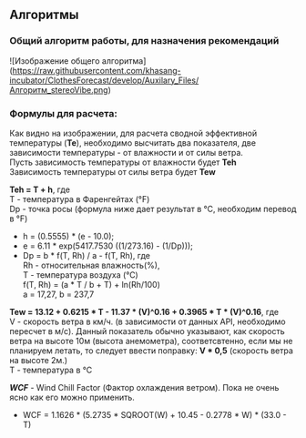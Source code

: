 ## Алгоритмы

### Общий алгоритм работы, для назначения рекомендаций
![Изображение общего алгоритма]
(https://raw.githubusercontent.com/khasang-incubator/ClothesForecast/develop/Auxilary_Files/Алгоритм_stereoVibe.png)

### Формулы для расчета:
Как видно на изображении, для расчета сводной эффективной температуры (**Те**), необходимо высчитать два показателя, две зависимости температуры - от влажности и от силы ветра. <br>
Пусть зависимость температуры от влажности будет **Теh** <br>
Зависимость температуры от силы ветра будет **Tew** <br>

**Teh = T + h**, где <br>
T - температура в Фаренгейтах (°F) <br>
Dp - точка росы (формула ниже дает результат в °С, необходим перевод в °F) <br>
* h = (0.5555) * (e - 10.0);
* e = 6.11 * exp(5417.7530  ((1/273.16) - (1/Dp)));
* Dp = b * f(T, Rh) / a - f(T, Rh), где <br>
  Rh - относительная влажность(%), <br> 
  Т - температура воздуха (°С) <br>
  f(T, Rh) = (a * T / b + T) + ln(Rh/100) <br>
  a = 17,27, b = 237,7<br>

**Tew = 13.12 + 0.6215 * T - 11.37 * (V)^0.16 + 0.3965 * T * (V)^0.16**, где <br>
V - скорость ветра в км/ч. (в зависимости от данных API, необходимо пересчет в м/с). Данный показатель обычно указывают, как скорость ветра на высоте 10м (высота анемометра), соответсвтенно, если мы не планируем летать, то следует ввести поправку: **V * 0,5** (скорость ветра на высоте 2м.) <br>
T - температура в °С <br>

***WCF*** - Wind Chill Factor (Фактор охлаждения ветром). Пока не очень ясно как его можно применить.
* WCF = 1.1626 * (5.2735 * SQROOT(W) + 10.45 - 0.2778 * W) * (33.0 - T)
